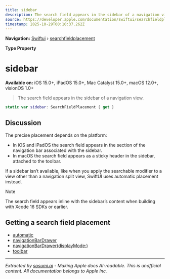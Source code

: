 ```yaml
---
title: sidebar
description: The search field appears in the sidebar of a navigation view.
source: https://developer.apple.com/documentation/swiftui/searchfieldplacement/sidebar
timestamp: 2025-10-29T00:10:37.262Z
---
```


**Navigation:** [Swiftui](/documentation/swiftui) › [searchfieldplacement](/documentation/swiftui/searchfieldplacement)

**Type Property**

# sidebar

**Available on:** iOS 15.0+, iPadOS 15.0+, Mac Catalyst 15.0+, macOS 12.0+, visionOS 1.0+

> The search field appears in the sidebar of a navigation view.

```swift
static var sidebar: SearchFieldPlacement { get }
```

## Discussion

The precise placement depends on the platform:

- In iOS and iPadOS the search field appears in the section of the navigation bar associated with the sidebar.
- In macOS the search field appears as a sticky header in the sidebar, attached to the toolbar.

If a sidebar isn’t available, like when you apply the searchable modifier to a view other than a navigation split view, SwiftUI uses automatic placement instead.

> [!NOTE]
> The search field appears inline with the sidebar’s content when building with Xcode 16 SDKs or earlier.

## Getting a search field placement

- [automatic](/documentation/swiftui/searchfieldplacement/automatic)
- [navigationBarDrawer](/documentation/swiftui/searchfieldplacement/navigationbardrawer)
- [navigationBarDrawer(displayMode:)](/documentation/swiftui/searchfieldplacement/navigationbardrawer(displaymode:))
- [toolbar](/documentation/swiftui/searchfieldplacement/toolbar)

---

*Extracted by [sosumi.ai](https://sosumi.ai) - Making Apple docs AI-readable.*
*This is unofficial content. All documentation belongs to Apple Inc.*
